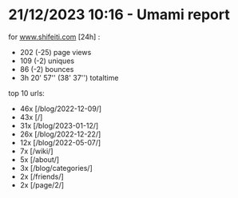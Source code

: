 # 21/12/2023 10:16 - Umami report
for www.shifeiti.com [24h] :

 - 202 (-25) page views
 - 109 (-2) uniques
 - 86 (-2) bounces
 - 3h 20' 57'' (38' 37'') totaltime


top 10 urls:
 - 46x [/blog/2022-12-09/]
 - 43x [/]
 - 31x [/blog/2023-01-12/]
 - 26x [/blog/2022-12-22/]
 - 12x [/blog/2022-05-07/]
 - 7x [/wiki/]
 - 5x [/about/]
 - 3x [/blog/categories/]
 - 2x [/friends/]
 - 2x [/page/2/]


